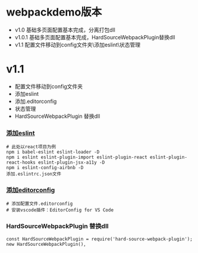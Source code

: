 # webpackdemo版本
* v1.0 基础多页面配置基本完成，分离打包dll
* v1.0.1 基础多页面配置基本完成，HardSourceWebpackPlugin替换dll
* v1.1 配置文件移动到config文件夹\添加eslint\状态管理

# v1.1 
* 配置文件移动到config文件夹
* 添加eslint
* 添加.editorconfig
* 状态管理
* HardSourceWebpackPlugin 替换dll

### [添加eslint](https://www.npmjs.com/package/eslint-config-airbnb)
```
# 此处以react项目为例
npm i babel-eslint eslint-loader -D
npm i eslint eslint-plugin-import eslint-plugin-react eslint-plugin-react-hooks eslint-plugin-jsx-a11y -D
npm i eslint-config-airbnb -D
添加.eslintrc.json文件
```

### [添加editorconfig](https://www.jianshu.com/p/fac7dde906cc)
```
# 添加配置文件.editorconfig
# 安装vscode插件：EditorConfig for VS Code
```

### HardSourceWebpackPlugin 替换dll
```
const HardSourceWebpackPlugin = require('hard-source-webpack-plugin');
new HardSourceWebpackPlugin(),

```
